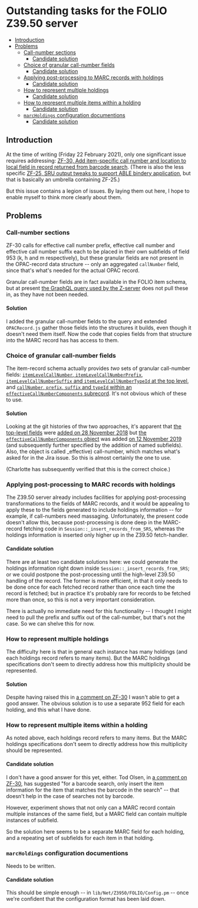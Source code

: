 # Outstanding tasks for the FOLIO Z39.50 server


<!-- md2toc -l 2 TODO.md -->
* [Introduction](#introduction)
* [Problems](#problems)
    * [Call-number sections](#call-number-sections)
        * [Candidate solution](#candidate-solution)
    * [Choice of granular call-number fields](#choice-of-granular-call-number-fields)
        * [Candidate solution](#candidate-solution)
    * [Applying post-processing to MARC records with holdings](#applying-post-processing-to-marc-records-with-holdings)
        * [Candidate solution](#candidate-solution)
    * [How to represent multiple holdings](#how-to-represent-multiple-holdings)
        * [Candidate solution](#candidate-solution)
    * [How to represent multiple items within a holding](#how-to-represent-multiple-items-within-a-holding)
        * [Candidate solution](#candidate-solution)
    * [`marcHoldings` configuration documentions](#marcholdings-configuration-documentions)
        * [Candidate solution](#candidate-solution)



## Introduction

At the time of writing (Friday 22 February 2021), only one significant issue requires addressing: [ZF-30, Add item-specific call number and location to local field in record returned from barcode search](https://issues.folio.org/browse/ZF-30). (There is also the less specific [ZF-25, SRU output tweaks to support ABLE bindery application](https://issues.folio.org/browse/ZF-25), but that is basically an umbrella containing ZF-25.)

But this issue contains a legion of issues. By laying them out here, I hope to enable myself to think more clearly about them.



## Problems


### Call-number sections

ZF-30 calls for effective call number prefix, effective call number and effective call number suffix each to be placed in their own subfields of field 953 (k, h and m respectively), but these granular fields are not present in the OPAC-record data structure -- only an aggregated `callNumber` field, since that's what's needed for the actual OPAC record.

Granular call-number fields are in fact available in the FOLIO item schema, but at present [the GraphQL query used by the Z-server](../etc/instances.graphql-query) does not pull these in, as they have not been needed.

#### Solution

I added the granular call-number fields to the query and extended `OPACRecord.js` gather those fields into the structures it builds, even though it doesn't need them itself. Now the code that copies fields from that structure into the MARC record has has access to them.


### Choice of granular call-number fields

The item-record schema actually provides _two_ sets of granular call-number fields: [`itemLevelCallNumber`, `itemLevelCallNumberPrefix`, `itemLevelCallNumberSuffix` and `itemLevelCallNumberTypeId` at the top level](https://github.com/folio-org/mod-inventory-storage/blob/4e164c9c524b1fd002f1aebe50cf44dc8eb873fa/ramls/item.json#L42-L57), and [`callNumber`, `prefix`, `suffix` and `typeId` within an `effectiveCallNumberComponents` subrecord](https://github.com/folio-org/mod-inventory-storage/blob/4e164c9c524b1fd002f1aebe50cf44dc8eb873fa/ramls/item.json#L58-L85). It's not obvious which of these to use.

#### Solution

Looking at the git histories of thw two approaches, it's apparent that [the top-level fields](https://github.com/folio-org/mod-inventory-storage/blame/4e164c9c524b1fd002f1aebe50cf44dc8eb873fa/ramls/item.json#L42-L57) were [added on 28 November 2018](https://github.com/folio-org/mod-inventory-storage/commit/151e82a8428e96a832f07f45e191e244196a354a) but [the `effectiveCallNumberComponents` object](https://github.com/folio-org/mod-inventory-storage/blame/4e164c9c524b1fd002f1aebe50cf44dc8eb873fa/ramls/item.json#L58-L85) was added [on 12 November 2019](https://github.com/folio-org/mod-inventory-storage/commit/e6d876a4cec831b83d5c8b58a98578d7f1592158) (and subsequently further specified by the addition of named subfields). Also, the object is called _effective) call-number, which matches what's asked for in the Jira issue. So this is almost certainly the one to use.

(Charlotte has subsequently verified that this is the correct choice.)

### Applying post-processing to MARC records with holdings

The Z39.50 server already includes facilities for applying post-processing transformations to the fields of MARC records, and it would be appealing to apply these to the fields generated to include holdings information -- for example, if call-numbers need massaging. Unfortunately, the present code doesn't allow this, because post-processing is done deep in the MARC-record fetching code in `Session::_insert_records_from_SRS`, whereas the holdings information is inserted only higher up in the Z39.50 fetch-handler.

#### Candidate solution

There are at least two candidate solutions here: we could generate the holdings information right down inside `Session::_insert_records_from_SRS`; or we could postpone the post-processing until the high-level Z39.50 handling of the record. The former is more efficient, in that it only needs to be done once for each fetched record rather than once each time the record is fetched; but in practice it's probably rare for records to be fetched more than once, so this is not a very important consideration.

There is actually no immediate need for this functionality -- I thought I might need to pull the prefix and suffix out of the call-number, but that's not the case. So we can shelve this for now.


### How to represent multiple holdings

The difficulty here is that in general each instance has many holdings (and each holdings record refers to many items). But the MARC holdings specifications don't seem to directly address how this multiplicity should be represented.

#### Solution

Despite having raised this in [a comment on ZF-30](https://issues.folio.org/browse/ZF-30?focusedCommentId=97524&page=com.atlassian.jira.plugin.system.issuetabpanels:comment-tabpanel#comment-97524) I wasn't able to get a good answer. The obvious solution is to use a separate 952 field for each holding, and this what I have done.


### How to represent multiple items within a holding

As noted above, each holdings record refers to many items. But the MARC holdings specifications don't seem to directly address how this multiplicity should be represented.

#### Candidate solution

I don't have a good answer for this yet, either. Tod Olsen, in [a comment on ZF-30](https://issues.folio.org/browse/ZF-30?focusedCommentId=97640&page=com.atlassian.jira.plugin.system.issuetabpanels:comment-tabpanel#comment-97640), has suggested "for a barcode search, only insert the item information for the item that matches the barcode in the search" -- that doesn't help in the case of searches not by barcode.

However, experiment shows that not only can a MARC record contain multiple instances of the same field, but a MARC field can contain multiple instances of subfield.

So the solution here seems to be a separate MARC field for each holding, and a repeating set of subfields for each item in that holding.


### `marcHoldings` configuration documentions

Needs to be written.

#### Candidate solution

This should be simple enough -- in `lib/Net/Z3950/FOLIO/Config.pm` -- once we're confident that the configuration format has been laid down.


